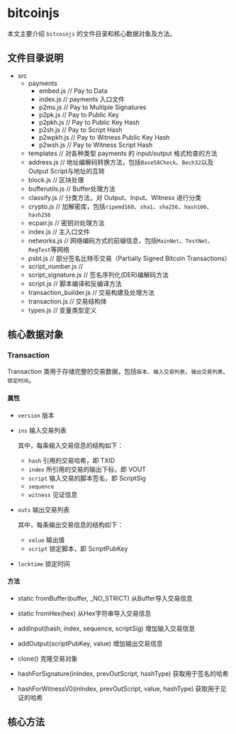# bitcoinjs
本文主要介绍 `bitcoinjs` 的文件目录和核心数据对象及方法。

## 文件目录说明
- src
  - payments
    - embed.js       // Pay to Data
    - index.js       // payments 入口文件
    - p2ms.js        // Pay to Multiple Signatures
    - p2pk.js        // Pay to Public Key
    - p2pkh.js       // Pay to Public Key Hash
    - p2sh.js        // Pay to Script Hash
    - p2wpkh.js      // Pay to Witness Public Key Hash
    - p2wsh.js       // Pay to Witness Script Hash
  - templates      // 对各种类型 payments 的 input/output 格式检查的方法
  - address.js     // 地址编解码转换方法，包括`Base58Check`、`Bech32`以及Output Script与地址的互转
  - block.js       // 区块处理
  - bufferutils.js // Buffer处理方法
  - classify.js    // 分类方法，对 Output、Input、Witness 进行分类
  - crypto.js      // 加解密库，包括`ripemd160`、`sha1`、`sha256`、`hash160`、`hash256`
  - ecpair.js      // 密钥对处理方法
  - index.js       // 主入口文件
  - networks.js    // 网络编码方式的前缀信息，包括`MainNet`、`TestNet`、`RegTest`等网络
  - psbt.js        // 部分签名比特币交易（Partially Signed Bitcoin Transactions）
  - script_number.js       // 
  - script_signature.js    // 签名序列化(DER)编解码方法
  - script.js              // 脚本编译和反编译方法
  - transaction_builder.js // 交易构建及处理方法
  - transaction.js         // 交易结构体
  - types.js               // 变量类型定义

## 核心数据对象
### Transaction
Transaction 类用于存储完整的交易数据，包括`版本`、`输入交易列表`、`输出交易列表`、`锁定时间`。
#### 属性
- `version` 版本

- `ins` 输入交易列表

  其中，每条输入交易信息的结构如下：
  - `hash` 引用的交易哈希，即 TXID
  - `index` 所引用的交易的输出下标，即 VOUT
  - `script` 输入交易的脚本签名，即 ScriptSig
  - `sequence`
  - `witness` 见证信息

- `outs` 输出交易列表

  其中，每条输出交易信息的结构如下：
  - `value` 输出值
  - `script` 锁定脚本，即 ScriptPubKey

- `locktime` 锁定时间

#### 方法
- static fromBuffer(buffer, _NO_STRICT)
从Buffer导入交易信息

- static fromHex(hex)
从Hex字符串导入交易信息

- addInput(hash, index, sequence, scriptSig)
增加输入交易信息

- addOutput(scriptPubKey, value)
增加输出交易信息

- clone()
克隆交易对象

- hashForSignature(inIndex, prevOutScript, hashType)
获取用于签名的哈希

- hashForWitnessV0(inIndex, prevOutScript, value, hashType) 
获取用于见证的哈希

## 核心方法